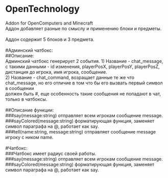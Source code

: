 # OpenTechnology<br>
Addon for OpenComputers and Minecraft<br>
Аддон добавляет разные по смыслу и применению блоки и предметы.<br>
<br>
Аддон содержит 5 блоков и 3 предмета.<br>
<br>
#Админский чатбокс:<br>
##Описание:<br>
    Админский чатбокс генерирует 2 события.
     1) Название - chat_message, с такими данными - id изменения, playerPosX, playerPosY, playerPosZ, дистанция до игрока, имя игрока, сообщение.<br>
     2) Название - chat_command, возращает данные те же что chat_message, но его отличие в том что бы его вызвать первый символ в сообщении<br> должен быть #, еще особенность такие сообщения не попадают в чат, только в чатбоксы.<br>
  <br>
##Описание функции:<br>
###say(message:string) отправляет всем игрокам сообщение message.<br>
###sayColored(message:string) форматирующая функция, заменяет символ параграфа на @, работает как say.<br>
###tell(name:string, message:string) отправляет сообщение message игроку с ником name.<br>
<br>
#Чатбокс:<br>
###Чатбокс имеет радиус своей работы.<br>
###say(message:string) отправляет всем игрокам сообщение message.<br>
###sayColored(message:string) форматирующая функция, заменяет символ параграфа на @, работает как say.<br>

